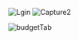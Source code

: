 

![Lgin](https://github.com/ronaldo45000/Login-App-Project/assets/105025799/ae5c9fd0-57da-47a6-8e3c-161507cfa4f4)
![Capture2](https://github.com/ronaldo45000/Login-App-Project/assets/105025799/ab5f3c96-006b-4e4b-98ac-ae63e08a6fc4)

![budgetTab](https://github.com/ronaldo45000/Login-App-Project/assets/105025799/e9f6f3b4-804c-4866-8dbf-5228356b18c2)
